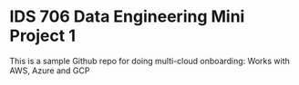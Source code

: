 # IDS 706 Data Engineering Mini Project 1
This is a sample Github repo for doing multi-cloud onboarding: Works with AWS, Azure and GCP
